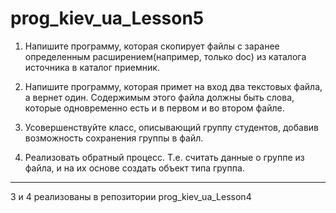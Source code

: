 # prog_kiev_ua_Lesson5

1. Напишите программу, которая скопирует файлы с заранее
определенным расширением(например, только doc) из
каталога источника в каталог приемник.

2. Напишите программу, которая примет на вход два
текстовых файла, а вернет один. Содержимым этого файла
должны быть слова, которые одновременно есть и в первом и
во втором файле.

3. Усовершенствуйте класс, описывающий группу студентов,
добавив возможность сохранения группы в файл.

4. Реализовать обратный процесс. Т.е. считать данные о
группе из файла, и на их основе создать объект типа группа.

------------------
3 и 4 реализованы в репозитории prog_kiev_ua_Lesson4
